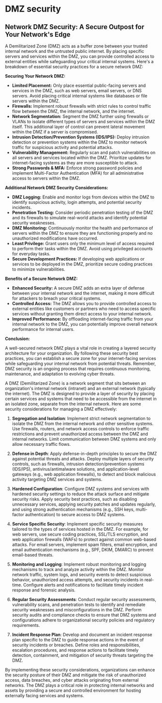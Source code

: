 # DMZ security

## Network DMZ Security: A Secure Outpost for Your Network's Edge

A Demilitarized Zone (DMZ) acts as a buffer zone between your trusted internal network and the untrusted public internet. By placing specific servers and services within the DMZ, you can provide controlled access to external entities while safeguarding your critical internal systems. Here's a breakdown of essential security practices for a secure network DMZ:

**Securing Your Network DMZ:**

* **Limited Placement:**  Only place essential public-facing servers and services in the DMZ, such as web servers, email servers, or DNS servers. Avoid placing critical internal systems like databases or file servers within the DMZ.
* **Firewalls:** Implement robust firewalls with strict rules to control traffic flow between the DMZ, the internal network, and the internet.  
* **Network Segmentation:**  Segment the DMZ further using firewalls or VLANs to isolate different types of servers and services within the DMZ itself. This additional layer of control can prevent lateral movement within the DMZ if a server is compromised.
* **Intrusion Detection/Prevention Systems (IDS/IPS):** Deploy intrusion detection or prevention systems within the DMZ to monitor network traffic for suspicious activity and potential attacks.
* **Vulnerability Management:**  Regularly scan and patch vulnerabilities on all servers and services located within the DMZ. Prioritize updates for internet-facing systems as they are more susceptible to attack.
* **Strong Passwords & MFA:**  Enforce strong password policies and implement Multi-Factor Authentication (MFA) for all administrative access to servers within the DMZ.

**Additional Network DMZ Security Considerations:**

* **DMZ Logging:**  Enable and monitor logs from devices within the DMZ to identify suspicious activity, login attempts, and potential security incidents.
* **Penetration Testing:**  Consider periodic penetration testing of the DMZ and its firewalls to simulate real-world attacks and identify potential security weaknesses.
* **DMZ Monitoring:**  Continuously monitor the health and performance of servers within the DMZ to ensure they are functioning properly and no unauthorized modifications have occurred.
* **Least Privilege:** Grant users only the minimum level of access required to perform their tasks within the DMZ. Avoid using privileged accounts for everyday tasks.
* **Secure Development Practices:** If developing web applications or services to be deployed in the DMZ, prioritize secure coding practices to minimize vulnerabilities.


**Benefits of a Secure Network DMZ:**

* **Enhanced Security:** A secure DMZ adds an extra layer of defense between your internal network and the internet, making it more difficult for attackers to breach your critical systems.
* **Controlled Access:** The DMZ allows you to provide controlled access to external entities like customers or partners who need to access specific services without granting them direct access to your internal network.
* **Improved Performance:** By offloading internet-facing traffic from your internal network to the DMZ, you can potentially improve overall network performance for internal users.


**Conclusion:**

A well-secured network DMZ plays a vital role in creating a layered security architecture for your organization. By following these security best practices, you can establish a secure zone for your internet-facing services while safeguarding your internal network from potential threats. Remember, DMZ security is an ongoing process that requires continuous monitoring, maintenance, and adaptation to evolving cyber threats. 

A DMZ (Demilitarized Zone) is a network segment that sits between an organization's internal network (intranet) and an external network (typically the internet). The DMZ is designed to provide a layer of security by placing certain services and systems that need to be accessible from the internet in an isolated zone, separate from the internal network. Here are some security considerations for managing a DMZ effectively:

1. **Segregation and Isolation**: Implement strict network segmentation to isolate the DMZ from the internal network and other sensitive systems. Use firewalls, routers, and network access controls to enforce traffic restrictions and prevent unauthorized access between the DMZ and internal networks. Limit communication between DMZ systems and only allow necessary traffic flows.

2. **Defense in Depth**: Apply defense-in-depth principles to secure the DMZ against potential threats and attacks. Deploy multiple layers of security controls, such as firewalls, intrusion detection/prevention systems (IDS/IPS), antivirus/antimalware solutions, and application-level gateways (e.g., web application firewalls), to detect and block malicious activity targeting DMZ services and systems.

3. **Hardened Configuration**: Configure DMZ systems and services with hardened security settings to reduce the attack surface and mitigate security risks. Apply security best practices, such as disabling unnecessary services, applying security patches and updates regularly, and using strong authentication mechanisms (e.g., SSH keys, multi-factor authentication) to secure access to DMZ systems.

4. **Service Specific Security**: Implement specific security measures tailored to the types of services hosted in the DMZ. For example, for web servers, use secure coding practices, SSL/TLS encryption, and web application firewalls (WAFs) to protect against common web-based attacks. For email servers, implement spam filters, email encryption, and email authentication mechanisms (e.g., SPF, DKIM, DMARC) to prevent email-based threats.

5. **Monitoring and Logging**: Implement robust monitoring and logging mechanisms to track and analyze activity within the DMZ. Monitor network traffic, system logs, and security events to detect suspicious behavior, unauthorized access attempts, and security incidents in real-time. Configure alerts and notifications to facilitate timely incident response and forensic analysis.

6. **Regular Security Assessments**: Conduct regular security assessments, vulnerability scans, and penetration tests to identify and remediate security weaknesses and misconfigurations in the DMZ. Perform security audits and compliance checks to ensure that DMZ systems and configurations adhere to organizational security policies and regulatory requirements.

7. **Incident Response Plan**: Develop and document an incident response plan specific to the DMZ to guide response actions in the event of security incidents or breaches. Define roles and responsibilities, escalation procedures, and response actions to facilitate timely detection, containment, and mitigation of security threats targeting the DMZ.

By implementing these security considerations, organizations can enhance the security posture of their DMZ and mitigate the risk of unauthorized access, data breaches, and cyber attacks originating from external networks. The DMZ plays a critical role in protecting internal networks and assets by providing a secure and controlled environment for hosting externally facing services and systems.


